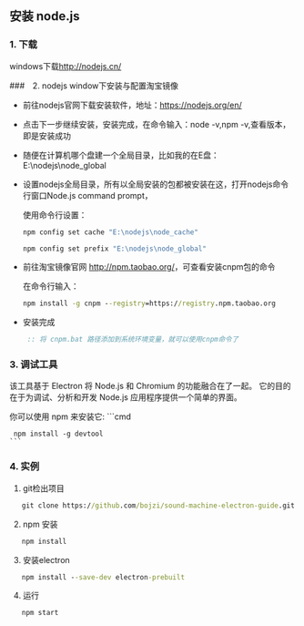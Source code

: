 ## 安装 node.js

### 1. 下载 
  
 windows下载<http://nodejs.cn/>

###　2. nodejs window下安装与配置淘宝镜像

 - 前往nodejs官网下载安装软件，地址：https://nodejs.org/en/

 - 点击下一步继续安装，安装完成，在命令输入：node -v,npm -v,查看版本，即是安装成功

 - 随便在计算机哪个盘建一个全局目录，比如我的在E盘：E:\nodejs\node_global

 - 设置nodejs全局目录，所有以全局安装的包都被安装在这，打开nodejs命令行窗口Node.js command prompt，

    使用命令行设置：
    
    ```cmd
    npm config set cache "E:\nodejs\node_cache"
    
    npm config set prefix "E:\nodejs\node_global"
    ```

 - 前往淘宝镜像官网 <http://npm.taobao.org/>，可查看安装cnpm包的命令

    在命令行输入：
    
    ```cmd
    npm install -g cnpm --registry=https://registry.npm.taobao.org
    ```
 - 安装完成
    ```cmd
     :: 将 cnpm.bat 路径添加到系统环境变量，就可以使用cnpm命令了
    ```
 
### 3. 调试工具  
 
 该工具基于 Electron 
 将 Node.js 和 Chromium 的功能融合在了一起。
 它的目的在于为调试、分析和开发 Node.js 应用程序提供一个简单的界面。
 
 你可以使用 npm 来安装它:
    ```cmd
     
     npm install -g devtool
    ```
 
### 4. 实例
 
 1. git检出项目
 
 ```cmd
    git clone https://github.com/bojzi/sound-machine-electron-guide.git
 ```
 2. npm 安装
 
 ```cmd
    npm install
 ``` 
 3. 安装electron
 
 ```cmd
    npm install --save-dev electron-prebuilt
 ```
 4. 运行
 
 ```cmd
    npm start
 ```
  
